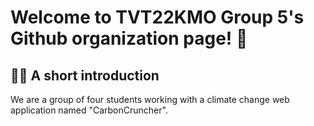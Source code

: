 # Welcome to TVT22KMO Group 5's Github organization page! 👋





## 🙋‍♀️  A short introduction
We are a group of four students working with a climate change web application named "CarbonCruncher".
<!--
🌈 Contribution guidelines - how can the community get involved?
👩‍💻 Useful resources - where can the community find your docs? Is there anything else the community should know?
🍿 Fun facts - what does your team eat for breakfast?
🧙 Remember, you can do mighty things with the power of [Markdown](https://docs.github.com/github/writing-on-github/getting-started-with-writing-and-formatting-on-github/basic-writing-and-formatting-syntax)
-->
